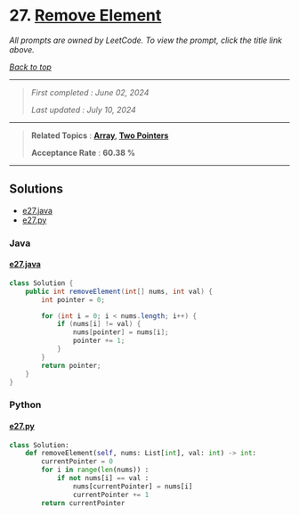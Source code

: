 # 27. [Remove Element](<https://leetcode.com/problems/remove-element>)

*All prompts are owned by LeetCode. To view the prompt, click the title link above.*

*[Back to top](<../README.md>)*

------

> *First completed : June 02, 2024*
>
> *Last updated : July 10, 2024*

------

> **Related Topics** : **[Array](<by_topic/Array.md>), [Two Pointers](<by_topic/Two Pointers.md>)**
>
> **Acceptance Rate** : **60.38 %**

------

## Solutions

- [e27.java](<../my-submissions/e27.java>)
- [e27.py](<../my-submissions/e27.py>)
### Java
#### [e27.java](<../my-submissions/e27.java>)
```Java
class Solution {
    public int removeElement(int[] nums, int val) {
        int pointer = 0;

        for (int i = 0; i < nums.length; i++) {
            if (nums[i] != val) {
                nums[pointer] = nums[i];
                pointer += 1;
            }
        }
        return pointer;
    }
}
```

### Python
#### [e27.py](<../my-submissions/e27.py>)
```Python
class Solution:
    def removeElement(self, nums: List[int], val: int) -> int:
        currentPointer = 0
        for i in range(len(nums)) :
            if not nums[i] == val :
                nums[currentPointer] = nums[i]
                currentPointer += 1
        return currentPointer
```


